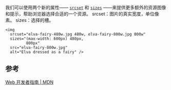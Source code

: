 我们可以使用两个新的属性—— [`srcset`](https://developer.mozilla.org/zh-CN/docs/Web/HTML/Element/img#attr-srcset) 和 [`sizes`](https://developer.mozilla.org/zh-CN/docs/Web/HTML/Element/img#attr-sizes) ——来提供更多额外的资源图像和提示，帮助浏览器选择合适的一个资源。
srcset：图片的真实宽度，单位像素。
sizes：选择的槽。
```
<img
  srcset="elva-fairy-480w.jpg 480w, elva-fairy-800w.jpg 800w"
  sizes="(max-width: 600px) 480px,
         800px"
  src="elva-fairy-800w.jpg"
  alt="Elva dressed as a fairy" />
```

## 参考
[Web 开发者指南 | MDN](https://developer.mozilla.org/zh-CN/docs/Web/Guide)

